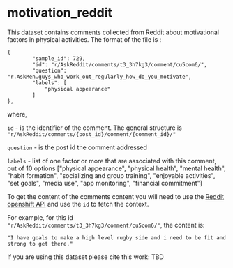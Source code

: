 # motivation_reddit

This dataset contains comments collected from Reddit about motivational factors in physical activities. 
The format of the file is :
```
{
        "sample_id": 729,
        "id": "r/AskReddit/comments/t3_3h7kg3/comment/cu5com6/",
        "question": "r.AskMen.guys_who_work_out_regularly_how_do_you_motivate",
        "labels": [
            "physical appearance"
        ]
},
```
where, 

`id` - is the identifier of the comment. The general structure is `"r/AskReddit/comments/{post_id}/comment/{comment_id}/"`

`question` - is the post id the comment addressed

`labels` - list of one factor or more that are associated with this comment, out of 10 options ["physical appearance", "physical health", "mental health", "habit formation", "socializing and group training", "enjoyable activities", "set goals", "media use", "app monitoring", "financial commitment"]

To get the content of the comments content you will need to use the [Reddit openshift API](https://github.com/pushshift/api) and use the `id` to fetch the context.

For example, for this id `"r/AskReddit/comments/t3_3h7kg3/comment/cu5com6/"`, the content is:

`"I have goals to make a high level rugby side and i need to be fit and strong to get there."`

If you are using this dataset please cite this work: TBD
